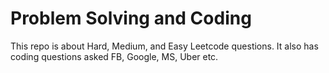 # Problem Solving and Coding
This repo is about Hard, Medium, and Easy Leetcode questions.
It also has coding questions asked FB, Google, MS, Uber etc.